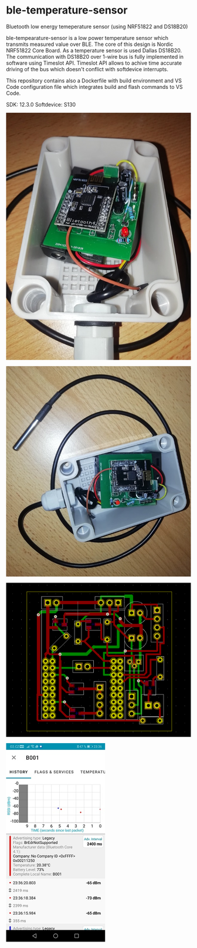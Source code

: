 # ble-temperature-sensor
Bluetooth low energy temeperature sensor (using NRF51822 and DS18B20)

ble-tempearature-sensor is a low power temperature sensor which transmits measured value over BLE. The core of this design is Nordic NRF51822 Core Board. As a temperature sensor is used Dallas DS18B20. The communication with DS18B20 over 1-wire bus is fully implemented in software using Timeslot API. Timeslot API allows to achive time accurate driving of the bus which doesn't conflict with softdevice interrupts.

This repository contains also a Dockerfile with build environment and VS Code configuration file which integrates build and flash commands to VS Code.

SDK: 12.3.0
Softdevice: S130

![Photo](/images/photo1.jpg)

![Photo](/images/photo2.jpg)

![PCB](/images/board.png)

![Screenshot](/images/screenshot.jpg)
